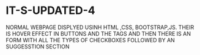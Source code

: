 # IT-S-UPDATED-4
NORMAL WEBPAGE DISPLYED USINH HTML ,CSS, BOOTSTRAP,JS. THEIR IS HOVER EFFECT IN BUTTONS AND THE TAGS AND THEN THERE IS AN FORM WITH ALL THE TYPES OF CHECKBOXES FOLLOWED BY AN SUGGESSTION SECTION
